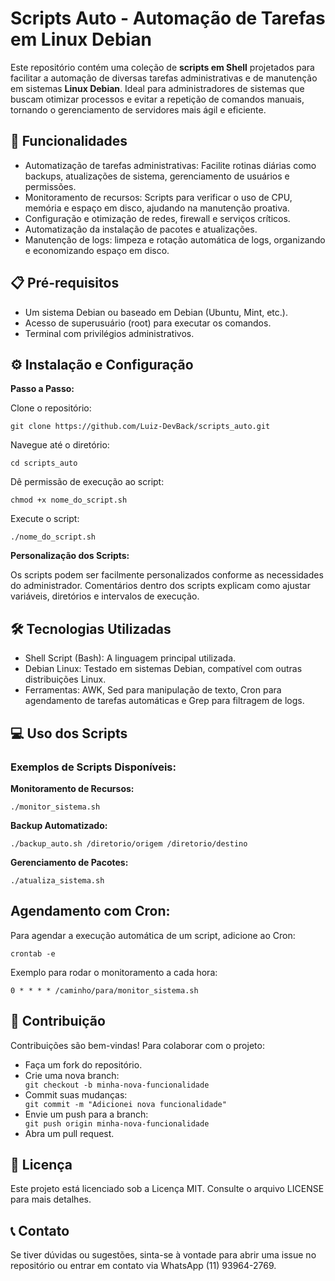  <h1>Scripts Auto - Automação de Tarefas em Linux Debian</h1>
    <p>Este repositório contém uma coleção de <strong>scripts em Shell</strong> projetados para facilitar a automação de diversas tarefas administrativas e de manutenção em sistemas <strong>Linux Debian</strong>. Ideal para administradores de sistemas que buscam otimizar processos e evitar a repetição de comandos manuais, tornando o gerenciamento de servidores mais ágil e eficiente.</p>
    <h2>🚀 Funcionalidades</h2>
    <ul>
        <li>Automatização de tarefas administrativas: Facilite rotinas diárias como backups, atualizações de sistema, gerenciamento de usuários e permissões.</li>
        <li>Monitoramento de recursos: Scripts para verificar o uso de CPU, memória e espaço em disco, ajudando na manutenção proativa.</li>
        <li>Configuração e otimização de redes, firewall e serviços críticos.</li>
        <li>Automatização da instalação de pacotes e atualizações.</li>
        <li>Manutenção de logs: limpeza e rotação automática de logs, organizando e economizando espaço em disco.</li>
    </ul>
    <h2>📋 Pré-requisitos</h2>
    <ul>
        <li>Um sistema Debian ou baseado em Debian (Ubuntu, Mint, etc.).</li>
        <li>Acesso de superusuário (root) para executar os comandos.</li>
        <li>Terminal com privilégios administrativos.</li>
    </ul>
    <h2>⚙️ Instalação e Configuração</h2>
    <p><strong>Passo a Passo:</strong></p>
    <p>Clone o repositório:</p>
    <div class="code-block">
        <code>git clone https://github.com/Luiz-DevBack/scripts_auto.git</code>
    </div>
    <p>Navegue até o diretório:</p>
    <div class="code-block">
        <code>cd scripts_auto</code>
    </div>
    <p>Dê permissão de execução ao script:</p>
    <div class="code-block">
        <code>chmod +x nome_do_script.sh</code>
    </div>
    <p>Execute o script:</p>
    <div class="code-block">
        <code>./nome_do_script.sh</code>
    </div>
    <p><strong>Personalização dos Scripts:</strong></p>
    <p>Os scripts podem ser facilmente personalizados conforme as necessidades do administrador. Comentários dentro dos scripts explicam como ajustar variáveis, diretórios e intervalos de execução.</p>
    <h2>🛠 Tecnologias Utilizadas</h2>
    <ul>
        <li>Shell Script (Bash): A linguagem principal utilizada.</li>
        <li>Debian Linux: Testado em sistemas Debian, compatível com outras distribuições Linux.</li>
        <li>Ferramentas: AWK, Sed para manipulação de texto, Cron para agendamento de tarefas automáticas e Grep para filtragem de logs.</li>
    </ul>
    <h2>💻 Uso dos Scripts</h2>
    <h3>Exemplos de Scripts Disponíveis:</h3>
    <p><strong>Monitoramento de Recursos:</strong></p>
    <div class="code-block">
        <code>./monitor_sistema.sh</code>
    </div>
    <p><strong>Backup Automatizado:</strong></p>
    <div class="code-block">
        <code>./backup_auto.sh /diretorio/origem /diretorio/destino</code>
    </div>
    <p><strong>Gerenciamento de Pacotes:</strong></p>
    <div class="code-block">
        <code>./atualiza_sistema.sh</code>
    </div>
    <h2>Agendamento com Cron:</h2>
    <p>Para agendar a execução automática de um script, adicione ao Cron:</p>
    <div class="code-block">
        <code>crontab -e</code>
    </div>
    <p>Exemplo para rodar o monitoramento a cada hora:</p>
    <div class="code-block">
        <code>0 * * * * /caminho/para/monitor_sistema.sh</code>
    </div>
	<h2>🤝 Contribuição</h2>
    <p>Contribuições são bem-vindas! Para colaborar com o projeto:</p>
    <ul>
        <li>Faça um fork do repositório.</li>
        <li>Crie uma nova branch:</li>
        <div class="code-block">
            <code>git checkout -b minha-nova-funcionalidade</code>
        </div>
        <li>Commit suas mudanças:</li>
        <div class="code-block">
            <code>git commit -m "Adicionei nova funcionalidade"</code>
        </div>
        <li>Envie um push para a branch:</li>
        <div class="code-block">
            <code>git push origin minha-nova-funcionalidade</code>
        </div>
        <li>Abra um pull request.</li>
    </ul>
    <h2>📜 Licença</h2>
    <p>Este projeto está licenciado sob a Licença MIT. Consulte o arquivo LICENSE para mais detalhes.</p>
    <h2>📞 Contato</h2>
    <p>Se tiver dúvidas ou sugestões, sinta-se à vontade para abrir uma issue no repositório ou entrar em contato via WhatsApp (11) 93964-2769.</p>
